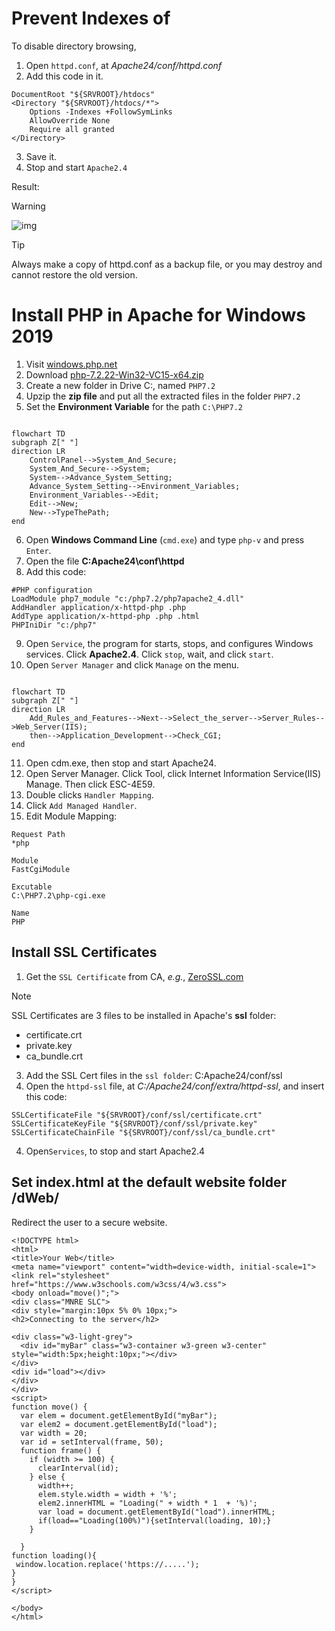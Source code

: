 # Prevent Indexes of 
To disable directory browsing,
1. Open `httpd.conf`, at _Apache24/conf/httpd.conf_
2. Add this code in it.

```
DocumentRoot "${SRVROOT}/htdocs"
<Directory "${SRVROOT}/htdocs/*">
	Options -Indexes +FollowSymLinks
	AllowOverride None
	Require all granted
</Directory>
```
3. Save it.
4. Stop and start `Apache2.4`

Result:
>[!WARNING]
>![img](https://kietpawpan.github.io/Apache/img/01.jpeg)

>[!TIP]
>Always make a copy of httpd.conf as a backup file, or you may destroy and cannot restore the old version.

# Install PHP in Apache for Windows 2019
1. Visit [windows.php.net](https://windows.php.net/)
2. Download [php-7.2.22-Win32-VC15-x64.zip](https://windows.php.net/downloads/releases/archives/php-7.2.22-Win32-VC15-x64.zip)
3. Create a new folder in Drive C:, named `PHP7.2`
4. Upzip the __zip file__ and put all the extracted files in the folder `PHP7.2`
5. Set the __Environment Variable__ for the path `C:\PHP7.2`

```mermaid

flowchart TD
subgraph Z[" "]
direction LR
    ControlPanel-->System_And_Secure;
    System_And_Secure-->System;
    System-->Advance_System_Setting;
    Advance_System_Setting-->Environment_Variables;
    Environment_Variables-->Edit;
    Edit-->New;
    New-->TypeThePath;
end
```
6. Open __Windows Command Line__ (`cmd.exe`) and type `php-v` and press `Enter`.
7. Open the file __C:Apache24\conf\httpd__
8. Add this code:
```
#PHP configuration
LoadModule php7_module "c:/php7.2/php7apache2_4.dll"
AddHandler application/x-httpd-php .php
AddType application/x-httpd-php .php .html
PHPIniDir "c:/php7"
```
9. Open `Service`, the program for starts, stops, and configures Windows services. Click __Apache2.4__. Click `stop`, wait, and click `start`.
10. Open `Server Manager` and click `Manage` on the menu.
```mermaid

flowchart TD
subgraph Z[" "]
direction LR
    Add_Rules_and_Features-->Next-->Select_the_server-->Server_Rules-->Web_Server(IIS);
    then-->Application_Development-->Check_CGI;
end
```
11. Open cdm.exe, then stop and start Apache24.
12. Open Server Manager. Click Tool, click Internet Information Service(IIS) Manage. Then click ESC-4E59.
13. Double clicks `Handler Mapping`.
14. Click `Add Managed Handler`.
15. Edit Module Mapping:
```
Request Path
*php

Module
FastCgiModule

Excutable
C:\PHP7.2\php-cgi.exe

Name
PHP
```

## Install SSL Certificates
1. Get the `SSL Certificate` from CA, _e.g._, [ZeroSSL.com](https://app.zerossl.com/signup/free)
>[!NOTE]
>SSL Certificates are 3 files to be installed in Apache's __ssl__ folder:
>- certificate.crt
>- private.key
>- ca_bundle.crt

3. Add the SSL Cert files in the `ssl folder`: C:Apache24/conf/ssl
4. Open the `httpd-ssl` file, at _C:/Apache24/conf/extra/httpd-ssl_, and insert this code:
```
SSLCertificateFile "${SRVROOT}/conf/ssl/certificate.crt"
SSLCertificateKeyFile "${SRVROOT}/conf/ssl/private.key"
SSLCertificateChainFile "${SRVROOT}/conf/ssl/ca_bundle.crt"
```
4. Open`Services`, to stop and start Apache2.4

## Set index.html at the default website folder /dWeb/
Redirect the user to a secure website.
```
<!DOCTYPE html>
<html>
<title>Your Web</title>
<meta name="viewport" content="width=device-width, initial-scale=1">
<link rel="stylesheet" href="https://www.w3schools.com/w3css/4/w3.css">
<body onload="move()";">
<div class="MNRE SLC">
<div style="margin:10px 5% 0% 10px;">
<h2>Connecting to the server</h2>

<div class="w3-light-grey">
  <div id="myBar" class="w3-container w3-green w3-center" style="width:5px;height:10px;"></div>
</div>
<div id="load"></div>
</div>
</div>
<script>
function move() {
  var elem = document.getElementById("myBar");   
  var elem2 = document.getElementById("load");     
  var width = 20;
  var id = setInterval(frame, 50);
  function frame() {
    if (width >= 100) {
      clearInterval(id);
    } else {
      width++; 
      elem.style.width = width + '%'; 
      elem2.innerHTML = "Loading(" + width * 1  + '%)';
	  var load = document.getElementById("load").innerHTML;
	  if(load=="Loading(100%)"){setInterval(loading, 10);}
    }
 
  }
function loading(){
 window.location.replace('https://.....');
}
}
</script>

</body>
</html> 
```
